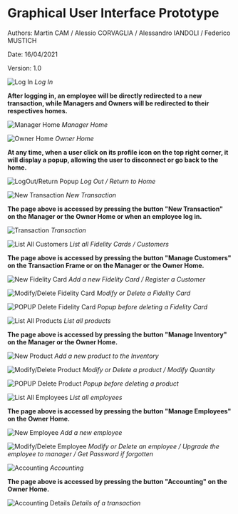 # Graphical User Interface Prototype  

Authors: Martin CAM / Alessio CORVAGLIA / Alessandro IANDOLI / Federico MUSTICH

Date: 16/04/2021

Version: 1.0

![Log In](GUI_Frames/Login.png)
*Log In*

**After logging in, an employee will be directly redirected to a new transaction, while Managers and Owners will be redirected to their respectives homes.**

![Manager Home](GUI_Frames/Home_Manager.png)
*Manager Home*

![Owner Home](GUI_Frames/Home_Owner.png)
*Owner Home*

**At any time, when a user click on its profile icon on the top right corner, it will display a popup, allowing the user to disconnect or go back to the home.**

![LogOut/Return Popup](GUI_Frames/Home_Manager_POPUP.png)
*Log Out / Return to Home*

![New Transaction](GUI_Frames/Transaction.png)
*New Transaction*

**The page above is accessed by pressing the button "New Transaction" on the Manager or the Owner Home or when an employee log in.**

![Transaction](GUI_Frames/Transaction_Filled.png)
*Transaction*

![List All Customers](GUI_Frames/FidelityCard_Manage.png)
*List all Fidelity Cards / Customers*

**The page above is accessed by pressing the button "Manage Customers" on the Transaction Frame or on the Manager or the Owner Home.**

![New Fidelity Card](GUI_Frames/FidelityCard_New.png)
*Add a new Fidelity Card / Register a Customer*

![Modify/Delete Fidelity Card](GUI_Frames/FidelityCard_Modify.png)
*Modify or Delete a Fidelity Card*

![POPUP Delete Fidelity Card](GUI_Frames/FidelityCard_Delete_POPUP.png)
*Popup before deleting a Fidelity Card*

![List All Products](GUI_Frames/Inventory_Manage.png)
*List all products*

**The page above is accessed by pressing the button "Manage Inventory" on the Manager or the Owner Home.**

![New Product](GUI_Frames/Inventory_New.png)
*Add a new product to the Inventory*

![Modify/Delete Product](GUI_Frames/Inventory_Modify.png)
*Modify or Delete a product / Modify Quantity*

![POPUP Delete Product](GUI_Frames/Inventory_Delete_POPUP.png)
*Popup before deleting a product*

![List All Employees](GUI_Frames/Employee_Manage.png)
*List all employees*

**The page above is accessed by pressing the button "Manage Employees" on the Owner Home.**

![New Employee](GUI_Frames/Employee_New.png)
*Add a new employee*

![Modify/Delete Employee](GUI_Frames/Employee_Modify.png)
*Modify or Delete an employee / Upgrade the employee to manager / Get Password if forgotten*

![Accounting](GUI_Frames/Accounting.png)
*Accounting*

**The page above is accessed by pressing the button "Accounting" on the Owner Home.**

![Accounting Details](GUI_Frames/Accounting_POPUP.png)
*Details of a transaction*
